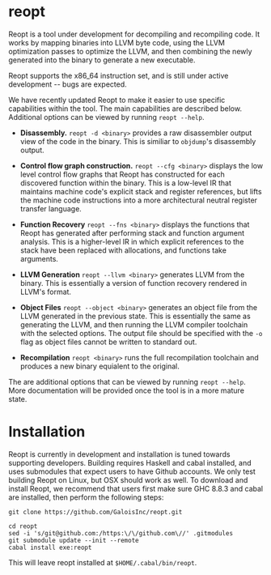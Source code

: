 # reopt

Reopt is a tool under development for decompiling and recompiling
code.  It works by mapping binaries into LLVM byte code, using the
LLVM optimization passes to optimize the LLVM, and then combining the
newly generated into the binary to generate a new executable.

Reopt supports the x86_64 instruction set, and is still under active
development -- bugs are expected.

We have recently updated Reopt to make it easier to use specific
capabilities within the tool.  The main capabilities are described
below.  Additional options can be viewed by running `reopt --help`.

 * **Disassembly.**  `reopt -d <binary>` provides a raw disassembler output view
   of the code in the binary.  This is similiar to `objdump`'s disassembly
   output.

 * **Control flow graph construction.** `reopt --cfg <binary>` displays the low
   level control flow graphs that Reopt has constructed for each discovered
   function within the binary.  This is a low-level IR that maintains
   machine code's explicit stack and register references, but lifts the
   machine code instructions into a more architectural neutral register
   transfer language.

 * **Function Recovery** `reopt --fns <binary>` displays the functions that Reopt
   has generated after performing stack and function argument analysis.  This
   is a higher-level IR in which explicit references to the stack have been
   replaced with allocations, and functions take arguments.

 * **LLVM Generation** `reopt --llvm <binary>` generates LLVM from the binary.  This
   is essentially a version of function recovery rendered in LLVM's format.

 * **Object Files** `reopt --object <binary>` generates an object file from the
   LLVM generated in the previous state.  This is essentially the same as
   generating the LLVM, and then running the LLVM compiler toolchain with
   the selected options.  The output file should be specified with the
   `-o` flag as object files cannot be written to standard out.

 * **Recompilation** `reopt <binary>` runs the full recompilation toolchain
   and produces a new binary equialent to the original.

The are additional options that can be viewed by running `reopt
--help`.  More documentation will be provided once the tool is in a
more mature state.

# Installation

Reopt is currently in development and installation is tuned towards
supporting developers.  Building requires Haskell and cabal
installed, and uses submodules that expect users to have Github
accounts.  We only test building Reopt on Linux, but OSX should
work as well.  To download and install Reopt,
we recommend that users first make sure GHC 8.8.3 and cabal are
installed, then perform the following steps:

```
git clone https://github.com/GaloisInc/reopt.git

cd reopt
sed -i 's/git@github.com:/https:\/\/github.com\//' .gitmodules
git submodule update --init --remote
cabal install exe:reopt
```

This will leave reopt installed at `$HOME/.cabal/bin/reopt`.
